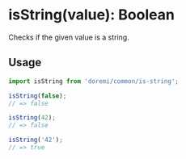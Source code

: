 # isString(value): Boolean

Checks if the given value is a string.

## Usage

```js
import isString from 'doremi/common/is-string';

isString(false);
// => false

isString(42);
// => false

isString('42');
// => true
```
